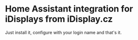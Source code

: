 # Home Assistant integration for iDisplays from iDisplay.cz

Just install it, configure with your login name and that's it.

